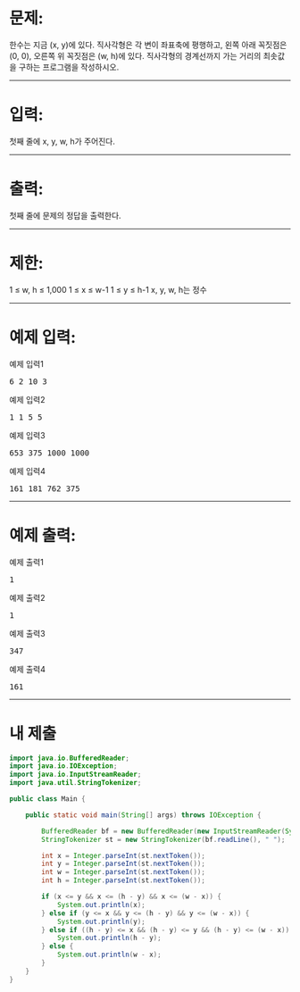 # 문제: 
한수는 지금 (x, y)에 있다. 직사각형은 각 변이 좌표축에 평행하고, 왼쪽 아래 꼭짓점은 (0, 0), 오른쪽 위 꼭짓점은 (w, h)에 있다. 직사각형의 경계선까지 가는 거리의 최솟값을 구하는 프로그램을 작성하시오.

---
# 입력:
첫째 줄에 x, y, w, h가 주어진다.

---
# 출력: 
첫째 줄에 문제의 정답을 출력한다.

---
# 제한:
1 ≤ w, h ≤ 1,000
1 ≤ x ≤ w-1
1 ≤ y ≤ h-1
x, y, w, h는 정수

---
# 예제 입력:

예제 입력1
<pre>
6 2 10 3 
</pre>

예제 입력2
<pre>
1 1 5 5
</pre>

예제 입력3
<pre>
653 375 1000 1000
</pre>

예제 입력4
<pre>
161 181 762 375
</pre>

---
# 예제 출력:

예제 출력1
<pre>
1
</pre>

예제 출력2
<pre>
1
</pre>

예제 출력3
<pre>
347
</pre>

예제 출력4
<pre>
161
</pre>

---
# 내 제출

~~~java
import java.io.BufferedReader;
import java.io.IOException;
import java.io.InputStreamReader;
import java.util.StringTokenizer;

public class Main {

	public static void main(String[] args) throws IOException {

		BufferedReader bf = new BufferedReader(new InputStreamReader(System.in));
		StringTokenizer st = new StringTokenizer(bf.readLine(), " ");

		int x = Integer.parseInt(st.nextToken());
		int y = Integer.parseInt(st.nextToken());
		int w = Integer.parseInt(st.nextToken());
		int h = Integer.parseInt(st.nextToken());

		if (x <= y && x <= (h - y) && x <= (w - x)) {
			System.out.println(x);
		} else if (y <= x && y <= (h - y) && y <= (w - x)) {
			System.out.println(y);
		} else if ((h - y) <= x && (h - y) <= y && (h - y) <= (w - x)) {
			System.out.println(h - y);
		} else {
			System.out.println(w - x);
		}
	}
}
~~~
